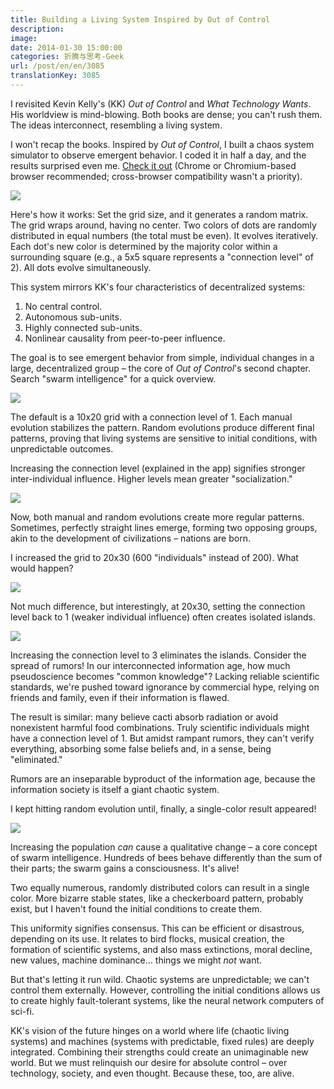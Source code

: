 ```yaml
---
title: Building a Living System Inspired by Out of Control
description:
image:
date: 2014-01-30 15:00:00
categories: 折腾与思考-Geek
url: /post/en/en/3085
translationKey: 3085
---
```


I revisited Kevin Kelly's (KK) *Out of Control* and *What Technology Wants*. His worldview is mind-blowing. Both books are dense; you can't rush them. The ideas interconnect, resembling a living system.

I won't recap the books. Inspired by *Out of Control*, I built a chaos system simulator to observe emergent behavior. I coded it in half a day, and the results surprised even me. [Check it out](http://greenzorro.github.io/chaos/) (Chrome or Chromium-based browser recommended; cross-browser compatibility wasn't a priority).

[![](https://cdn.victor42.work/posts/2014-01/01-30/1.png)](http://greenzorro.github.io/chaos/)

Here's how it works: Set the grid size, and it generates a random matrix. The grid wraps around, having no center. Two colors of dots are randomly distributed in equal numbers (the total must be even). It evolves iteratively. Each dot's new color is determined by the majority color within a surrounding square (e.g., a 5x5 square represents a "connection level" of 2). All dots evolve simultaneously.

This system mirrors KK's four characteristics of decentralized systems:

1.  No central control.
2.  Autonomous sub-units.
3.  Highly connected sub-units.
4.  Nonlinear causality from peer-to-peer influence.

The goal is to see emergent behavior from simple, individual changes in a large, decentralized group – the core of *Out of Control*'s second chapter. Search "swarm intelligence" for a quick overview.

![](https://cdn.victor42.work/posts/2014-01/01-30/2.png)

The default is a 10x20 grid with a connection level of 1. Each manual evolution stabilizes the pattern. Random evolutions produce different final patterns, proving that living systems are sensitive to initial conditions, with unpredictable outcomes.

Increasing the connection level (explained in the app) signifies stronger inter-individual influence. Higher levels mean greater "socialization."

![](https://cdn.victor42.work/posts/2014-01/01-30/3.png)

Now, both manual and random evolutions create more regular patterns. Sometimes, perfectly straight lines emerge, forming two opposing groups, akin to the development of civilizations – nations are born.

I increased the grid to 20x30 (600 "individuals" instead of 200). What would happen?

![](https://cdn.victor42.work/posts/2014-01/01-30/4.png)

Not much difference, but interestingly, at 20x30, setting the connection level back to 1 (weaker individual influence) often creates isolated islands.

![](https://cdn.victor42.work/posts/2014-01/01-30/5.png)

Increasing the connection level to 3 eliminates the islands. Consider the spread of rumors! In our interconnected information age, how much pseudoscience becomes "common knowledge"? Lacking reliable scientific standards, we're pushed toward ignorance by commercial hype, relying on friends and family, even if their information is flawed.

The result is similar: many believe cacti absorb radiation or avoid nonexistent harmful food combinations. Truly scientific individuals might have a connection level of 1. But amidst rampant rumors, they can't verify everything, absorbing some false beliefs and, in a sense, being "eliminated."

Rumors are an inseparable byproduct of the information age, because the information society is itself a giant chaotic system.

I kept hitting random evolution until, finally, a single-color result appeared!

![](https://cdn.victor42.work/posts/2014-01/01-30/6.png)

Increasing the population *can* cause a qualitative change – a core concept of swarm intelligence. Hundreds of bees behave differently than the sum of their parts; the swarm gains a consciousness. It's alive!

Two equally numerous, randomly distributed colors can result in a single color. More bizarre stable states, like a checkerboard pattern, probably exist, but I haven't found the initial conditions to create them.

This uniformity signifies consensus. This can be efficient or disastrous, depending on its use. It relates to bird flocks, musical creation, the formation of scientific systems, and also mass extinctions, moral decline, new values, machine dominance... things we might *not* want.

But that's letting it run wild. Chaotic systems are unpredictable; we can't control them externally. However, controlling the initial conditions allows us to create highly fault-tolerant systems, like the neural network computers of sci-fi.

KK's vision of the future hinges on a world where life (chaotic living systems) and machines (systems with predictable, fixed rules) are deeply integrated. Combining their strengths could create an unimaginable new world. But we must relinquish our desire for absolute control – over technology, society, and even thought. Because these, too, are alive.